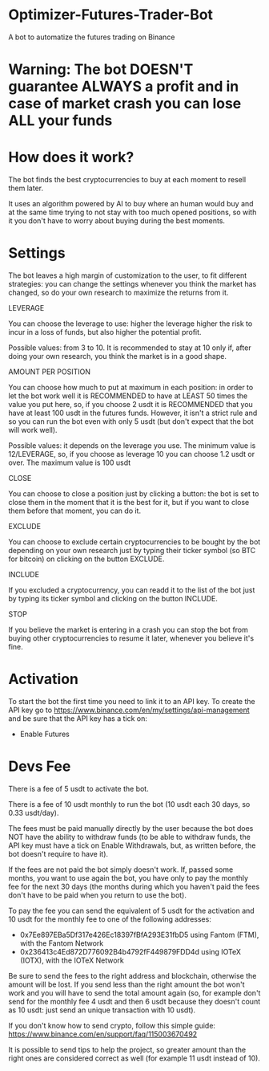 # Optimizer-Futures-Trader-Bot
A bot to automatize the futures trading on Binance
# Warning: The bot DOESN'T guarantee ALWAYS a profit and in case of market crash you can lose ALL your funds
# How does it work?
The bot finds the best cryptocurrencies to buy at each moment to resell them later. 

It uses an algorithm powered by AI to buy where an human would buy and at the same time trying to not stay with too much opened positions, so with it you don't have to worry about buying during the best moments.
# Settings
The bot leaves a high margin of customization to the user, to fit different strategies: you can change the settings whenever you think the market has changed, so do your own research to maximize the returns from it.

LEVERAGE

You can choose the leverage to use: higher the leverage higher the risk to incur in a loss of funds, but also higher the potential profit. 

Possible values: from 3 to 10. It is recommended to stay at 10 only if, after doing your own research, you think the market is in a good shape.

AMOUNT PER POSITION

You can choose how much to put at maximum in each position: in order to let the bot work well it is RECOMMENDED to have at LEAST 50 times the value you put here, so, if you choose 2 usdt it is RECOMMENDED that you have at least 100 usdt in the futures funds. However, it isn't a strict rule and so you can run the bot even with only 5 usdt (but don't expect that the bot will work well).

Possible values: it depends on the leverage you use. The minimum value is 12/LEVERAGE, so, if you choose as leverage 10 you can choose 1.2 usdt or over. The maximum value is 100 usdt

CLOSE

You can choose to close a position just by clicking a button: the bot is set to close them in the moment that it is the best for it, but if you want to close them before that moment, you can do it.

EXCLUDE

You can choose to exclude certain cryptocurrencies to be bought by the bot depending on your own research just by typing their ticker symbol (so BTC for bitcoin) on clicking on the button EXCLUDE.

INCLUDE

If you excluded a cryptocurrency, you can readd it to the list of the bot just by typing its ticker symbol and clicking on the button INCLUDE.

STOP

If you believe the market is entering in a crash you can stop the bot from buying other cryptocurrencies to resume it later, whenever you believe it's fine.

# Activation
To start the bot the first time you need to link it to an API key.
To create the API key go to https://www.binance.com/en/my/settings/api-management and be sure that the API key has a tick on: 
- Enable Futures


# Devs Fee
There is a fee of 5 usdt to activate the bot.

There is a fee of 10 usdt monthly to run the bot (10 usdt each 30 days, so 0.33 usdt/day).

The fees must be paid manually directly by the user because the bot does NOT have the ability to withdraw funds (to be able to withdraw funds, the API key must have a tick on Enable Withdrawals, but, as written before, the bot doesn't require to have it).

If the fees are not paid the bot simply doesn't work. If, passed some months, you want to use again the bot, you have only to pay the monthly fee for the next 30 days (the months during which you haven't paid the fees don't have to be paid when you return to use the bot).

To pay the fee you can send the equivalent of 5 usdt for the activation and 10 usdt for the monthly fee to one of the following addresses:

- 0x7Ee897EBa5Df317e426Ec18397fBfA293E31fbD5 using Fantom (FTM), with the Fantom Network 
- 0x236413c4Ed872D776092B4b4792fF449879FDD4d using IOTeX (IOTX), with the IOTeX Network

Be sure to send the fees to the right address and blockchain, otherwise the amount will be lost. If you send less than the right amount the bot won't work and you will have to send the total amount again (so, for example don't send for the monthly fee 4 usdt and then 6 usdt because they doesn't count as 10 usdt: just send an unique transaction with 10 usdt).

If you don't know how to send crypto, follow this simple guide: https://www.binance.com/en/support/faq/115003670492

It is possible to send tips to help the project, so greater amount than the right ones are considered correct as well (for example 11 usdt instead of 10).

